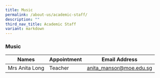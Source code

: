 ```yaml
---
title: Music
permalink: /about-us/academic-staff/
description: ""
third_nav_title: Academic Staff
variant: markdown
---
```

### **Music**

| Names | Appointment |  Email Address |
|---|---|---|
| Mrs Anita Long | Teacher | [anita_mansor@moe.edu.sg](mailto:anita_mansor@moe.edu.sg) |